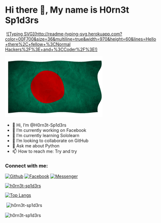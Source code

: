 <h1>Hi there 👋, My name is H0rn3t Sp1d3rs</h1>
<div align="center" width="50">                    

</div>
  
&nbsp;[![Typing SVG](http://readme-typing-svg.herokuapp.com?color=00F700&size=36&multiline=true&width=970&height=60&lines=Hello+there%2C+fellow+%3CNormal Hackers%2F%3E+and+%3CCoder%2F%3E!)](https://git.io/typing-svg)

<img src="https://github.com/M4D-S0UL/M4D-S0UL/blob/main/m4d.gif"/><br>
</h1>


- 👋 Hi, I’m @H0rn3t-Sp1d3rs
- 🔭 I’m currently working on Facebook
- 🌱 I’m currently learning Sololearn
- 👯 I’m looking to collaborate on GitHub
- 💬 Ask me about Python
- 📫 How to reach me: Try and try



<h3 align="left">Connect with me:</h3>
<p align="left">
<a href="https://github.com/H0rn3t-Sp1d3rs"><img title="Github" src="https://img.shields.io/badge/Github-T3RR8US-blue?style=for-the-badge&logo=github"></a>
<a href="https://www.facebook.com/H0rn3t.Sp1d3rs"><img title="Facebook" src="https://img.shields.io/badge/Facebook-red?style=for-the-badge&logo=facebook"></a>
<a href="https://www.facebook.com/call.me.H0rn3t.Sp1d3rs"><img title="Messenger" src="https://img.shields.io/badge/Messenger-red?style=for-the-badge&logo=messenger"></a>


<p align="left"> <a href="https://github.com/ryo-ma/github-profile-trophy"><img src="https://github-profile-trophy.vercel.app/?username=h0rn3t-sp1d3rs" alt="h0rn3t-sp1d3rs" /></a> </p>

[![Top Langs](https://github-readme-stats.vercel.app/api/top-langs/?username=H0rn3t-Sp1d3rs)](https://github.com/H0rn3t-Sp1d3rs/github-readme-stats)

<p>&nbsp;<img align="center" src="https://github-readme-stats.vercel.app/api?username=h0rn3t-sp1d3rs&show_icons=true&locale=en" alt="h0rn3t-sp1d3rs" /></p>

<p><img align="center" src="https://github-readme-streak-stats.herokuapp.com/?user=h0rn3t-sp1d3rs&" alt="h0rn3t-sp1d3rs" /></p>


<img src="https://github.com/M4D-S0UL/M4D-S0UL/blob/main/github.png" width="30" hidden="30" /> <img src="https://github.com/M4D-S0UL/M4D-S0UL/blob/main/Facebook.png" width="30" hidden="30" />
<br>
